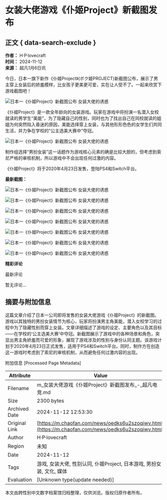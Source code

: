 # 女装大佬游戏《仆姬Project》新截图发布

## 正文 { data-search-exclude }


**作者：** H·P·lovecraft  
**时间：** 2024-11-12  
**来源：** 超凡1月6日讯  

今日，日本一旗下新作《仆姬Project》(ボク姫PROJECT)新截图公布，展示了男主穿上女装后的娇羞模样，比女孩子更美更可爱，实在让人受不了。一起来欣赏下游戏截图吧！

![日本一《仆姬Project》新截图公布 女装大佬的诱惑](https://cdn.cfesport.com//attachment/2020/01/06cad82047be.jpg)

《仆姬Project》是一款全年龄向的女装游戏。玩家在游戏中将扮演一名潜入女校就读的男学生“美能”，为了隐藏自己的性别，同时也为了找出自己在同校就读的姐姐为何突然陷入昏迷的原因，美能选择穿上女装，与其他形形色色的女学生们共同生活，并力争在学校的“公主选美大赛中”夺冠。

![日本一《仆姬Project》新截图公布 女装大佬的诱惑](https://cdn.cfesport.com//attachment/2020/01/0605e56ddab5.jpg)

制作组选择“男扮女装”这一话题作为游戏核心元素的确是比较大胆的，但考虑到索尼严格的审核机制，所以游戏中不会出现任何过激的内容。

《仆姬Project》将于2020年4月23日发售，登陆PS4和Switch平台。

**最新截图：**

![日本一《仆姬Project》新截图公布 女装大佬的诱惑](https://cdn.cfesport.com//attachment/2020/01/06b26449a343.jpg)

![日本一《仆姬Project》新截图公布 女装大佬的诱惑](https://cdn.cfesport.com//attachment/2020/01/060b259cb703.jpg)

![日本一《仆姬Project》新截图公布 女装大佬的诱惑](https://cdn.cfesport.com//attachment/2020/01/061898f94c1c.jpg)

![日本一《仆姬Project》新截图公布 女装大佬的诱惑](https://cdn.cfesport.com//attachment/2020/01/0607bc84b2ec.jpg)

![日本一《仆姬Project》新截图公布 女装大佬的诱惑](https://cdn.cfesport.com//attachment/2020/01/063d049e0bbb.jpg)

![日本一《仆姬Project》新截图公布 女装大佬的诱惑](https://cdn.cfesport.com//attachment/2020/01/068dec45c048.jpg)

![日本一《仆姬Project》新截图公布 女装大佬的诱惑](https://cdn.cfesport.com//attachment/2020/01/069c08579dce.jpg)

**精彩评论**

最新评论

暂无评论...

## 摘要与附加信息

<!-- tcd_abstract -->
这篇文章介绍了日本一公司即将发售的女装大佬游戏《仆姬Project》的新截图。游戏以其独特的男扮女装情节为核心，玩家将扮演男主角美能，潜入女校学习的过程中为了隐藏性别而穿上女装。文章详细描述了游戏的设定、主要角色以及其目标——在学校的‘公主选美大赛’中夺冠。新截图展示了游戏中的各种场景和角色，突显出男主角娇羞而可爱的形象，展现了游戏涉及的性别与身份认同主题。该游戏计划于2020年4月23日正式发售，适用于PS4和Switch平台。同时，制作方在创造这一游戏时考虑到了索尼的审核机制，从而避免任何过激内容的出现。
<!-- tcd_abstract_end -->

附加信息 [Processed Page Metadata]

| Attribute       | Value                                  |
|-----------------|----------------------------------------|
| Filename        | m_女装大佬游戏《仆姬Project》新截图发布_-_超凡电竞.md                             |
| Size            | 2300 bytes                           |
| Archived Date   | 2024-11-12 12:53:30                             |
| Original Link   | [https://m.chaofan.com/news/oedks6u2szoqiwv.html](https://m.chaofan.com/news/oedks6u2szoqiwv.html)                       |
| Author          | H·P·lovecraft                               |
| Region          | 未知                               |
| Date            | 2024-11-12                                 |
| Tags            | 游戏, 女装大佬, 性别认同, 仆姬Project, 日本游戏, 男扮女装, 文化, 媒体                                 |
| Evaluation            | [Unknown type(update needed)]                                 |
<!-- tcd_table_end -->

本文由跨性别中文数字档案馆归档整理，仅供浏览。版权归原作者所有。
